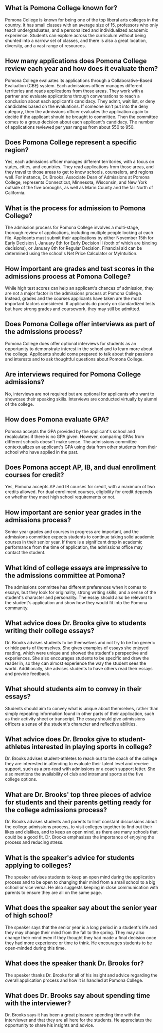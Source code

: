 ## What is Pomona College known for?
Pomona College is known for being one of the top liberal arts colleges in the country. It has small classes with an average size of 15, professors who only teach undergraduates, and a personalized and individualized academic experience. Students can explore across the curriculum without being shunted into a narrow set of classes, and there is also a great location, diversity, and a vast range of resources.
## How many applications does Pomona College review each year and how does it evaluate them?
Pomona College evaluates its applications through a Collaborative-Based Evaluation (CBE) system. Each admissions officer manages different territories and reads applications from those areas. They work with a partner and evaluate applications through conversations to reach a conclusion about each applicant’s candidacy. They admit, wait list, or deny candidates based on the evaluations. If someone isn't put into the deny category, then the admissions officer evaluates the application again to decide if the applicant should be brought to committee. Then the committee comes to a group decision about each applicant's candidacy. The number of applications reviewed per year ranges from about 550 to 950.
## Does Pomona College represent a specific region?
Yes, each admissions officer manages different territories, with a focus on states, cities, and countries. They read applications from those areas, and they travel to those areas to get to know schools, counselors, and regions well. For instance, Dr. Brooks, Associate Dean of Admissions at Pomona College, represents Connecticut, Minnesota, Wisconsin, and New York outside of the five boroughs, as well as Marin County and the far North of California.

## What is the process for admission to Pomona College?
The admission process for Pomona College involves a multi-stage, thorough review of applications, including multiple people looking at each file. Applicants must submit their applications by either November 15th for Early Decision I, January 8th for Early Decision II (both of which are binding decisions), or January 8th for Regular Decision. Financial aid can be determined using the school's Net Price Calculator or MyIntuition. 

## How important are grades and test scores in the admissions process at Pomona College?
While high test scores can help an applicant's chances of admission, they are not a major factor in the admissions process at Pomona College. Instead, grades and the courses applicants have taken are the most important factors considered. If applicants do poorly on standardized tests but have strong grades and coursework, they may still be admitted. 

## Does Pomona College offer interviews as part of the admissions process?
Pomona College does offer optional interviews for students as an opportunity to demonstrate interest in the school and to learn more about the college. Applicants should come prepared to talk about their passions and interests and to ask thoughtful questions about Pomona College.

## Are interviews required for Pomona College admissions?
No, interviews are not required but are optional for applicants who want to showcase their speaking skills. Interviews are conducted virtually by alumni of the college.

## How does Pomona evaluate GPA?
Pomona accepts the GPA provided by the applicant's school and recalculates if there is no GPA given. However, comparing GPAs from different schools doesn't make sense. The admissions committee contextualizes an applicant's GPA using data from other students from their school who have applied in the past.

## Does Pomona accept AP, IB, and dual enrollment courses for credit?
Yes, Pomona accepts AP and IB courses for credit, with a maximum of two credits allowed. For dual enrollment courses, eligibility for credit depends on whether they meet high school requirements or not.

## How important are senior year grades in the admissions process?
Senior year grades and courses in progress are important, and the admissions committee expects students to continue taking solid academic courses in their senior year. If there is a significant drop in academic performance from the time of application, the admissions office may contact the student.

## What kind of college essays are impressive to the admissions committee at Pomona?
The admissions committee has different preferences when it comes to essays, but they look for originality, strong writing skills, and a sense of the student's character and personality. The essay should also be relevant to the student's application and show how they would fit into the Pomona community.

## What advice does Dr. Brooks give to students writing their college essays?
Dr. Brooks advises students to be themselves and not try to be too generic or hide parts of themselves. She gives examples of essays she enjoyed reading, which were unique and showed the student's perspective and experiences. She also encourages students to be specific and draw the reader in, so they can almost experience the way the student sees the world. Additionally, she advises students to have others read their essays and provide feedback.
## What should students aim to convey in their essays?
Students should aim to convey what is unique about themselves, rather than simply repeating information found in other parts of their application, such as their activity sheet or transcript. The essay should give admissions officers a sense of the student's character and reflective abilities.
## What advice does Dr. Brooks give to student-athletes interested in playing sports in college?
Dr. Brooks advises student-athletes to reach out to the coach of the college they are interested in attending to evaluate their talent level and receive support, such as a pre-read with admissions or a coach support letter. She also mentions the availability of club and intramural sports at the five college options.
## What are Dr. Brooks' top three pieces of advice for students and their parents getting ready for the college admissions process?
Dr. Brooks advises students and parents to limit constant discussions about the college admissions process, to visit colleges together to find out their likes and dislikes, and to keep an open mind, as there are many schools that could be a good fit. Dr. Brooks emphasizes the importance of enjoying the process and reducing stress.

## What is the speaker's advice for students applying to colleges?
The speaker advises students to keep an open mind during the application process and to be open to changing their mind from a small school to a big school or vice versa. He also suggests keeping in close communication with parents to ensure they are all on the same page. 

## What does the speaker say about the senior year of high school?
The speaker says that the senior year is a long period in a student's life and they may change their mind from the fall to the spring. They may also change their mind even if they thought they had made a final decision once they had more experience or time to think. He encourages students to be open-minded during this time. 

## What does the speaker thank Dr. Brooks for?
The speaker thanks Dr. Brooks for all of his insight and advice regarding the overall application process and how it is handled at Pomona College. 

## What does Dr. Brooks say about spending time with the interviewer?
Dr. Brooks says it has been a great pleasure spending time with the interviewer and that they are all here for the students. He appreciates the opportunity to share his insights and advice.

